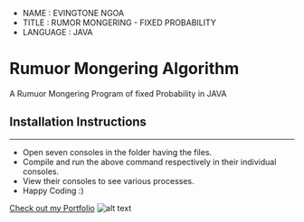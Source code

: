 
 * NAME        : EVINGTONE NGOA
 * TITLE       : RUMOR MONGERING - FIXED PROBABILITY
 * LANGUAGE    : JAVA
 
# Rumuor Mongering Algorithm
A Rumuor Mongering Program of fixed Probability in JAVA

## Installation Instructions
____________________________
 - Open seven consoles in the folder having the files.
 - Compile and run the above command respectively in their individual consoles.
 - View their consoles to see various processes.
 - Happy Coding :)

[Check out my Portfolio](http://evin.me.ke/ "Evin's portfolio")
![alt text](http://evin.me.ke/wp-content/uploads/2016/07/evin-100X50.png "Check Out My portfolio")
